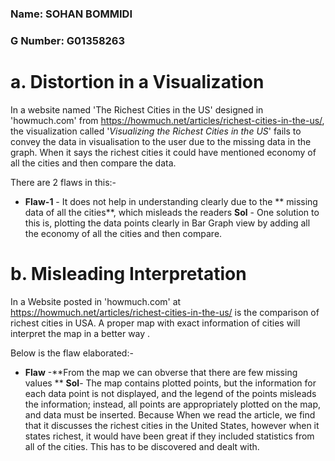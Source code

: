 ### Name: SOHAN BOMMIDI

### G Number: G01358263


# **a. Distortion in a Visualization**

In a website named 'The Richest Cities in the US' designed in 'howmuch.com' from https://howmuch.net/articles/richest-cities-in-the-us/, the visualization called '*Visualizing the Richest Cities in the US*' fails to convey the data in visualisation to the user due to the missing data in the graph. When it says the richest cities it could have mentioned economy of all the cities and then compare the data.

There are 2 flaws in this:-
- **Flaw-1** -  It does not help in understanding clearly due to the ** missing data of all the cities**, which misleads the readers
    **Sol** - One solution to this is, plotting the data points clearly in Bar Graph view by adding all the economy of all the cities and then compare. 


# **b. Misleading Interpretation**

In a Website posted in 'howmuch.com' at https://howmuch.net/articles/richest-cities-in-the-us/
is the comparison of richest cities in USA. A proper map with exact information of cities will interpret the map in a better way .

Below is the flaw elaborated:- 

- **Flaw** -**From the map we can obverse that there are few missing values ** 
    **Sol**- The map contains plotted points, but the information for each data point is not displayed, and the legend of the points misleads the information; instead, all points are appropriately plotted on the map, and data must be inserted. Because When we read the article, we find that it discusses the richest cities in the United States, however when it states richest, it would have been great if they included statistics from all of the cities. This has to be discovered and dealt with.